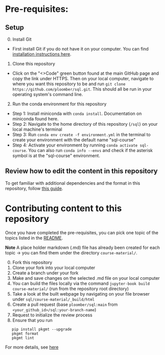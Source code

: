 # Pre-requisites: 

## Setup
0. Install Git
- First install Git if you do not have it on your computer. You can find [installation instructions here](https://git-scm.com/book/en/v2/Getting-Started-Installing-Git).
1. Clone this repository 
- Click on the "<>Code" green button found at the main GitHub page and copy the link under HTTPS. Then on your local computer, navigate to where you want this repository to be and run `git clone https://github.com/ploomber/sql.git`. This should all be run in your operating system's command line.
2. Run the conda environment for this repository
- Step 1: Install miniconda with `conda install`. Documentation on miniconda found here.
- Step 2: Navigate to the home directory of this repository (`/sql`) on your local machine's terminal
- Step 3: Run `conda env create -f environment.yml` in the terminal to create your environment with the default name "sql-course"
- Step 4: Activate your environment by running `conda activate sql-course`. You can also run `conda info --envs` and check if the asterisk symbol is at the "sql-course" environment.

## Review how to edit the content in this repository

To get familiar with additional dependencies and the format in this repository, follow [this guide](https://ploomber-contributing.readthedocs.io/en/latest/documentation/notebooks.html).

# Contributing content to this repository

Once you have completed the pre-requisites, you can pick one topic of the topics listed in the [README](https://github.com/ploomber/sql/blob/main/README.md). 

**Note** A place holder markdown (.md) file has already been created for each topic -> you can find them under the directory `course-material/`.

0. Fork this repository
1. Clone your fork into your local computer
2. Create a branch under your fork
3. Make and save changes on the selected .md file on your local computer
4. You can build the files locally via the command `jupyter-book build course-material/` (run from the repository root directory)
5. Take a look at the built webpage by navigating on your file browser under `sql/course-material/_build/html`
6. Create a pull request (base `ploomber/sql:main` from `<your_github_id>/sql:your-branch-name`)
7. Request to initialize the review process
8. Ensure that you run

```
   pip install pkgmt --upgrade
   pkgmt format
   pkgmt lint
```

For more details, see [here](https://ploomber-contributing.readthedocs.io/en/latest/documentation/build-doc.html)
